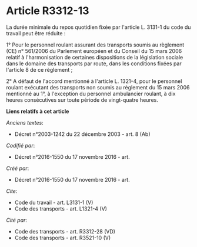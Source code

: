 # Article R3312-13

La durée minimale du repos quotidien fixée par l'article L. 3131-1 du code du travail peut être réduite : 

1° Pour le personnel roulant assurant des transports soumis au règlement (CE) n° 561/2006 du Parlement européen et du Conseil
du 15 mars 2006 relatif à l'harmonisation de certaines dispositions de la législation sociale dans le domaine des transports
par route, dans les conditions fixées par l'article 8 de ce règlement ; 

2° A défaut de l'accord mentionné à l'article L. 1321-4, pour le personnel roulant exécutant des transports non soumis au
règlement du 15 mars 2006 mentionné au 1°, à l'exception du personnel ambulancier roulant, à dix heures consécutives sur
toute période de vingt-quatre heures.

**Liens relatifs à cet article**

_Anciens textes_:

  - Décret n°2003-1242 du 22 décembre 2003 - art. 8 (Ab)

_Codifié par_:

  - Décret n°2016-1550 du 17 novembre 2016 - art.

_Créé par_:

  - Décret n°2016-1550 du 17 novembre 2016 - art.

_Cite_:

  - Code du travail - art. L3131-1 (V)
  - Code des transports - art. L1321-4 (V)

_Cité par_:

  - Code des transports - art. R3312-28 (VD)
  - Code des transports - art. R3521-10 (V)
